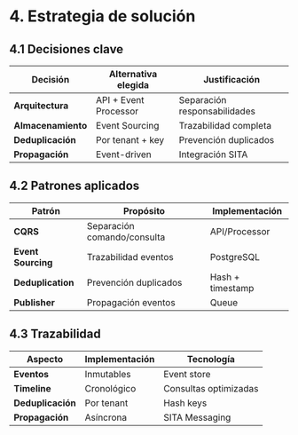 # 4. Estrategia de solución

## 4.1 Decisiones clave

| Decisión | Alternativa elegida | Justificación |
|----------|-------------------|---------------|
| **Arquitectura** | API + Event Processor | Separación responsabilidades |
| **Almacenamiento** | Event Sourcing | Trazabilidad completa |
| **Deduplicación** | Por tenant + key | Prevención duplicados |
| **Propagación** | Event-driven | Integración SITA |

## 4.2 Patrones aplicados

| Patrón | Propósito | Implementación |
|---------|------------|----------------|
| **CQRS** | Separación comando/consulta | API/Processor |
| **Event Sourcing** | Trazabilidad eventos | PostgreSQL |
| **Deduplication** | Prevención duplicados | Hash + timestamp |
| **Publisher** | Propagación eventos | Queue |

## 4.3 Trazabilidad

| Aspecto | Implementación | Tecnología |
|---------|-----------------|-------------|
| **Eventos** | Inmutables | Event store |
| **Timeline** | Cronológico | Consultas optimizadas |
| **Deduplicación** | Por tenant | Hash keys |
| **Propagación** | Asíncrona | SITA Messaging |
